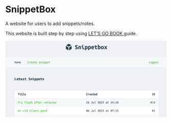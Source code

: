 
# SnippetBox

A website for users to add snippets/notes.

This website is built step by step using [LET’S GO BOOK ](https://lets-go.alexedwards.net/) guide.


![Alt text](/preview/home.png)

